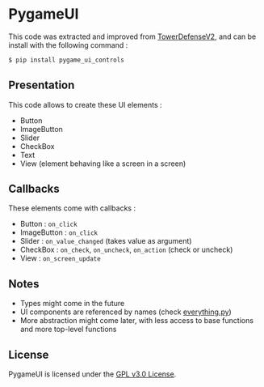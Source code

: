 # PygameUI

This code was extracted and improved from [TowerDefenseV2](https://github.com/ArthurLeFloch/TowerDefenseV2), and can be install with the following command :
```bash
$ pip install pygame_ui_controls
```

## Presentation
This code allows to create these UI elements :
- Button
- ImageButton
- Slider
- CheckBox
- Text
- View (element behaving like a screen in a screen)

## Callbacks
These elements come with callbacks :
- Button : `on_click`
- ImageButton : `on_click`
- Slider : `on_value_changed` (takes value as argument)
- CheckBox : `on_check`, `on_uncheck`, `on_action` (check or uncheck)
- View : `on_screen_update`

## Notes
- Types might come in the future
- UI components are referenced by names (check [everything.py](examples/everything.py))
- More abstraction might come later, with less access to base functions and more top-level functions

## License
PygameUI is licensed under the [GPL v3.0 License](LICENSE).
